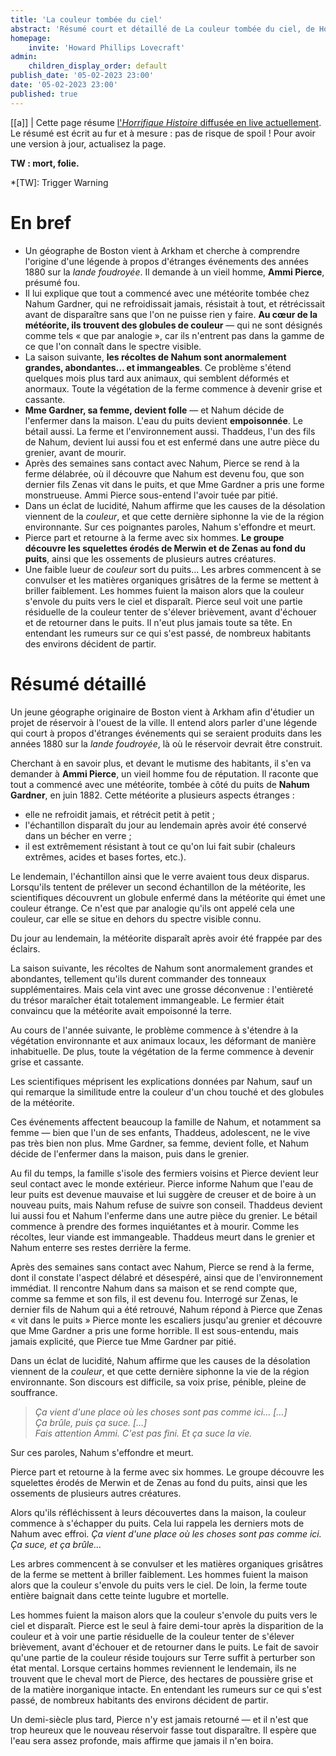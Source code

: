 ```yaml
---
title: 'La couleur tombée du ciel'
abstract: 'Résumé court et détaillé de La couleur tombée du ciel, de Howard Phillips Lovecraft !'
homepage:
    invite: 'Howard Phillips Lovecraft'
admin:
    children_display_order: default
publish_date: '05-02-2023 23:00'
date: '05-02-2023 23:00'
published: true
---
```


[[a]]
| Cette page résume [l'_Horrifique Histoire_ diffusée en live actuellement](https://www.twitch.tv/vchabrette). Le résumé est écrit au fur et à mesure : pas de risque de spoil ! Pour avoir une version à jour, actualisez la page.

**TW : mort, folie.**

*[TW]: Trigger Warning

# En bref

- Un géographe de Boston vient à Arkham et cherche à comprendre l'origine d'une légende à propos d'étranges événements des années 1880 sur la _lande foudroyée_. Il demande à un vieil homme, **Ammi Pierce**, présumé fou.
- Il lui explique que tout a commencé avec une météorite tombée chez Nahum Gardner, qui ne refroidissait jamais, résistait à tout, et rétrécissait avant de disparaître sans que l'on ne puisse rien y faire. **Au cœur de la météorite, ils trouvent des globules de couleur**  — qui ne sont désignés comme tels « que par analogie », car ils n'entrent pas dans la gamme de ce que l'on connaît dans le spectre visible.
- La saison suivante, **les récoltes de Nahum sont anormalement grandes, abondantes… et immangeables**. Ce problème s'étend quelques mois plus tard aux animaux, qui semblent déformés et anormaux. Toute la végétation de la ferme commence à devenir grise et cassante.
- **Mme Gardner, sa femme, devient folle**  — et Nahum décide de l'enfermer dans la maison. L'eau du puits devient **empoisonnée**. Le bétail aussi. La ferme et l'environnement aussi. Thaddeus, l'un des fils de Nahum, devient lui aussi fou et est enfermé dans une autre pièce du grenier, avant de mourir.
- Après des semaines sans contact avec Nahum, Pierce se rend à la ferme délabrée, où il découvre que Nahum est devenu fou, que son dernier fils Zenas vit dans le puits, et que Mme Gardner a pris une forme monstrueuse. Ammi Pierce sous-entend l'avoir tuée par pitié.
- Dans un éclat de lucidité, Nahum affirme que les causes de la désolation viennent de la _couleur_, et que cette dernière siphonne la vie de la région environnante. Sur ces poignantes paroles, Nahum s'effondre et meurt.
- Pierce part et retourne à la ferme avec six hommes. **Le groupe découvre les squelettes érodés de Merwin et de Zenas au fond du puits**, ainsi que les ossements de plusieurs autres créatures.
- Une faible lueur de _couleur_ sort du puits… Les arbres commencent à se convulser et les matières organiques grisâtres de la ferme se mettent à briller faiblement. Les hommes fuient la maison alors que la couleur s'envole du puits vers le ciel et disparaît. Pierce seul voit une partie résiduelle de la couleur tenter de s'élever brièvement, avant d'échouer et de retourner dans le puits. Il n'eut plus jamais toute sa tête. En entendant les rumeurs sur ce qui s'est passé, de nombreux habitants des environs décident de partir.

# Résumé détaillé

Un jeune géographe originaire de Boston vient à Arkham afin d'étudier un projet de réservoir à l'ouest de la ville. Il entend alors parler d'une légende qui court à propos d'étranges événements qui se seraient produits dans les années 1880 sur la _lande foudroyée_, là où le réservoir devrait être construit.

Cherchant à en savoir plus, et devant le mutisme des habitants, il s'en va demander à **Ammi Pierce**, un vieil homme fou de réputation. Il raconte que tout a commencé avec une météorite, tombée à côté du puits de **Nahum Gardner**, en juin 1882. Cette météorite a plusieurs aspects étranges :

- elle ne refroidit jamais, et rétrécit petit à petit ;
- l'échantillon disparaît du jour au lendemain après avoir été conservé dans un bécher en verre ;
- il est extrêmement résistant à tout ce qu'on lui fait subir (chaleurs extrêmes, acides et bases fortes, etc.).

Le lendemain, l'échantillon ainsi que le verre avaient tous deux disparus. Lorsqu'ils tentent de prélever un second échantillon de la météorite, les scientifiques découvrent un globule enfermé dans la météorite qui émet une couleur étrange. Ce n'est que par analogie qu'ils ont appelé cela une couleur, car elle se situe en dehors du spectre visible connu.

Du jour au lendemain, la météorite disparaît après avoir été frappée par des éclairs.

La saison suivante, les récoltes de Nahum sont anormalement grandes et abondantes, tellement qu'ils durent commander des tonneaux supplémentaires. Mais cela vint avec une grosse déconvenue : l'entièreté du trésor maraîcher était totalement immangeable. Le fermier était convaincu que la météorite avait empoisonné la terre.

Au cours de l'année suivante, le problème commence à s'étendre à la végétation environnante et aux animaux locaux, les déformant de manière inhabituelle. De plus, toute la végétation de la ferme commence à devenir grise et cassante.

Les scientifiques méprisent les explications données par Nahum, sauf un qui remarque la similitude entre la couleur d'un chou touché et des globules de la météorite.

Ces événements affectent beaucoup la famille de Nahum, et notamment sa femme — bien que l'un de ses enfants, Thaddeus, adolescent, ne le vive pas très bien non plus. Mme Gardner, sa femme, devient folle, et Nahum décide de l'enfermer dans la maison, puis dans le grenier.

Au fil du temps, la famille s'isole des fermiers voisins et Pierce devient leur seul contact avec le monde extérieur. Pierce informe Nahum que l'eau de leur puits est devenue mauvaise et lui suggère de creuser et de boire à un nouveau puits, mais Nahum refuse de suivre son conseil. Thaddeus devient lui aussi fou et Nahum l'enferme dans une autre pièce du grenier. Le bétail commence à prendre des formes inquiétantes et à mourir. Comme les récoltes, leur viande est immangeable. Thaddeus meurt dans le grenier et Nahum enterre ses restes derrière la ferme.

Après des semaines sans contact avec Nahum, Pierce se rend à la ferme, dont il constate l'aspect délabré et désespéré, ainsi que de l'environnement immédiat. Il rencontre Nahum dans sa maison et se rend compte que, comme sa femme et son fils, il est devenu fou. Interrogé sur Zenas, le dernier fils de Nahum qui a été retrouvé, Nahum répond à Pierce que Zenas « vit dans le puits » Pierce monte les escaliers jusqu'au grenier et découvre que Mme Gardner a pris une forme horrible. Il est sous-entendu, mais jamais explicité, que Pierce tue Mme Gardner par pitié.

Dans un éclat de lucidité, Nahum affirme que les causes de la désolation viennent de la _couleur_, et que cette dernière siphonne la vie de la région environnante. Son discours est difficile, sa voix prise, pénible, pleine de souffrance.

> _Ça vient d'une place où les choses sont pas comme ici… […]  
> Ça brûle, puis ça suce. […]  
> Fais attention Ammi. C'est pas fini. Et ça suce la vie._

Sur ces paroles, Nahum s'effondre et meurt.

Pierce part et retourne à la ferme avec six hommes. Le groupe découvre les squelettes érodés de Merwin et de Zenas au fond du puits, ainsi que les ossements de plusieurs autres créatures.

Alors qu'ils réfléchissent à leurs découvertes dans la maison, la couleur commence à s'échapper du puits. Cela lui rappela les derniers mots de Nahum avec effroi. _Ça vient d'une place où les choses sont pas comme ici. Ça suce, et ça brûle…_

Les arbres commencent à se convulser et les matières organiques grisâtres de la ferme se mettent à briller faiblement. Les hommes fuient la maison alors que la couleur s'envole du puits vers le ciel. De loin, la ferme toute entière baignait dans cette teinte lugubre et mortelle.

Les hommes fuient la maison alors que la couleur s'envole du puits vers le ciel et disparaît. Pierce est le seul à faire demi-tour après la disparition de la couleur et à voir une partie résiduelle de la couleur tenter de s'élever brièvement, avant d'échouer et de retourner dans le puits. Le fait de savoir qu'une partie de la couleur réside toujours sur Terre suffit à perturber son état mental. Lorsque certains hommes reviennent le lendemain, ils ne trouvent que le cheval mort de Pierce, des hectares de poussière grise et de la matière inorganique intacte. En entendant les rumeurs sur ce qui s'est passé, de nombreux habitants des environs décident de partir.

Un demi-siècle plus tard, Pierce n'y est jamais retourné — et il n'est que trop heureux que le nouveau réservoir fasse tout disparaître. Il espère que l'eau sera assez profonde, mais affirme que jamais il n'en boira.